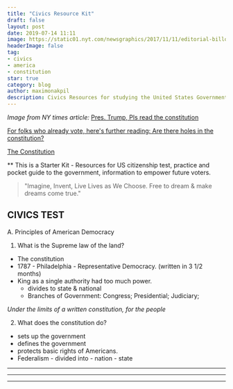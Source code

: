 ```yaml
---
title: "Civics Resource Kit"
draft: false
layout: post
date: 2019-07-14 11:11
image: https://static01.nyt.com/newsgraphics/2017/11/11/editorial-billofrights/aa35937310e1b311a21e231d5e484609e749e129/header.png
headerImage: false
tag:
- civics
- america
- constitution
star: true
category: blog
author: maximonakpil
description: Civics Resources for studying the United States Government
---
```

*Image from NY times article:* [Pres. Trump, Pls read the constitution](https://www.nytimes.com/interactive/2017/11/11/opinion/editorials/President-Trump-Please-Read-the-Constitution.html)


[For folks who already vote, here's further reading: Are there holes in the constitution?](https://today.law.harvard.edu/are-there-holes-in-the-constitution/)

[The Constitution](http://constitutionus.com/)

** This is a Starter Kit - Resources for US citizenship test, practice and pocket guide to the government, information to empower future voters.

> "Imagine, Invent, Live Lives as We Choose.
Free to dream & make dreams come true."




## CIVICS TEST
A. Principles of American Democracy
1. What is the Supreme law of the land?
- The constitution
- 1787 - Philadelphia - Representative Democracy. (written in 3 1/2 months)
- King as a single authority had too much power.  
  - divides to state & national
  - Branches of Government: Congress; Presidential; Judiciary;

_*Under the limits of a written constitution, for the people*_

2. What does the constitution do?
- sets up the government
- defines the government
- protects basic rights of Americans.
- Federalism - divided into - nation - state  










***

***

---

